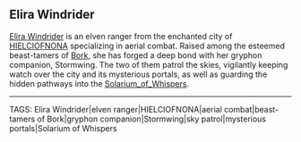 ## Elira Windrider

[Elira Windrider](../People/Elira_Windrider.md) is an elven ranger from the enchanted city of [HIELCIOFNONA](../Places/HIELCIOFNONA.md) specializing in aerial combat. Raised among the esteemed beast-tamers of [Bork](../Places/Bork.md), she has forged a deep bond with her gryphon companion, Stormwing. The two of them patrol the skies, vigilantly keeping watch over the city and its mysterious portals, as well as guarding the hidden pathways into the [Solarium_of_Whispers](../Places/Solarium_of_Whispers.md).


---
TAGS: Elira Windrider|elven ranger|HIELCIOFNONA|aerial combat|beast-tamers of Bork|gryphon companion|Stormwing|sky patrol|mysterious portals|Solarium of Whispers

